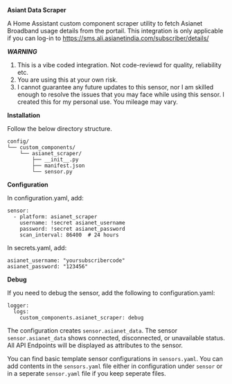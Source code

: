 **Asiant Data Scraper**

A Home Assistant custom component scraper utility to fetch Asianet Broadband usage details from the portail. 
This integration is only applicable if you can log-in to https://sms.ali.asianetindia.com/subscriber/details/

_**WARNING**_
1. This is a vibe coded integration. Not code-reviewd for quality, reliability etc. 
2. You are using this at your own risk.
3. I cannot guarantee any future updates to this sensor, nor I am skilled enough to resolve the issues that you may face while using this sensor. I created this for my personal use. You mileage may vary. 

**Installation**

Follow the below directory structure. 
```
config/
└── custom_components/
    └── asianet_scraper/
        ├── __init__.py
        ├── manifest.json
        └── sensor.py
```

**Configuration**

In configuration.yaml, add:
```
sensor:
  - platform: asianet_scraper
    username: !secret asianet_username
    password: !secret asianet_password
    scan_interval: 86400  # 24 hours
```
In secrets.yaml, add:
```
asianet_username: "yoursubscribercode"
asianet_password: "123456"
```

**Debug**

If you need to debug the sensor, add the following to configuration.yaml:
```
logger:
  logs:
    custom_components.asianet_scraper: debug
```

The configuration creates `sensor.asianet_data`. 
The sensor `sensor.asianet_data` shows connected, disconnected, or unavailable status. All API Endpoints will be displayed as attributes to the sensor. 


You can find basic template sensor configurations in `sensors.yaml`.
You can add contents in the `sensors.yaml` file either in configuration under `sensor` or in a seperate `sensor.yaml` file if you keep seperate files. 
